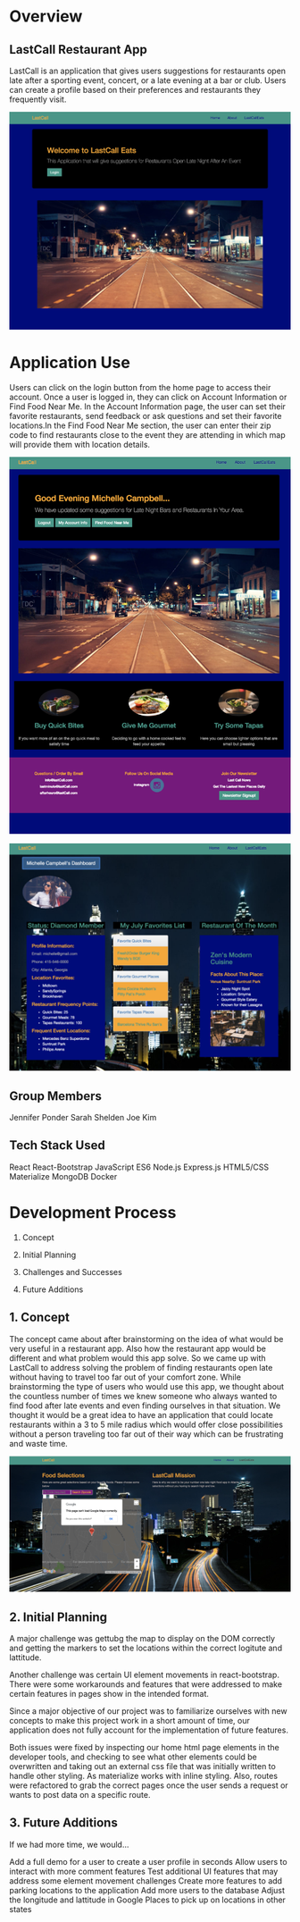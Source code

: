 # Overview
## LastCall Restaurant App

LastCall is an application that gives users suggestions for restaurants open late after a sporting event, concert, or a late evening at a bar or club. Users can create a profile based on their preferences and restaurants they frequently visit. 

![home page when user not authenticated](client/public/assets/user_notlogged.jpeg)


# Application Use
Users can click on the login button from the home page to access their account. Once a user is logged in, they can click on Account Information or Find Food Near Me. In the Account Information page, the user can set their favorite restaurants, send feedback or ask questions and set their favorite locations.In the Find Food Near Me section, the user can enter their zip code to find restaurants close to the event they are attending in which map will provide them with location details.

![user authenticated](client/public/assets/user_authenticated.jpeg)

![user verified by Auth0](client/public/assets/user_verified.jpeg)


## Group Members
Jennifer Ponder
Sarah Shelden
Joe Kim

## Tech Stack Used

React 
React-Bootstrap
JavaScript ES6
Node.js
Express.js
HTML5/CSS
Materialize
MongoDB
Docker


# Development Process
1. Concept

2. Initial Planning

3. Challenges and Successes

4. Future Additions


## 1. Concept
The concept came about after brainstorming on the idea of what would be very useful in a restaurant app. Also how the restaurant app would be different and what problem would this app solve. So we came up with LastCall to address solving the problem of finding restaurants open late without having to travel too far out of your comfort zone. While brainstorming the type of users who would use this app, we thought about the countless number of times we knew someone who always wanted to find food after late events and even finding ourselves in that situation. We thought it would be a great idea to have an application that could locate restaurants within a 3 to 5 mile radius which would offer close possibilities without a person traveling too far out of their way which can be frustrating and waste time.

![locate restaurants](client/public/assets/lastcall_lastpage.jpeg)


## 2. Initial Planning

A major challenge was gettubg the map to display on the DOM correctly and getting the markers to set the locations within the correct logitute and lattitude.

Another challenge was certain UI element movements in react-bootstrap. There were some workarounds and features that were addressed to make certain features in pages show in the intended format.

Since a major objective of our project was to familiarize ourselves with new concepts to make this project work in a short amount of time, our application does not fully account for the implementation of future features.

Both issues were fixed by inspecting our home html page elements in the developer tools, and checking to see what other elements could be overwritten and taking out an external css file that was initially written to handle other styling. As materialize works with inline styling. Also, routes were refactored to grab the correct pages once the user sends a request or wants to post data on a specific route.

## 3. Future Additions

If we had more time, we would...

Add a full demo for a user to create a user profile in seconds
Allow users to interact with more comment features
Test additional UI features that may address some element movement challenges
Create more features to add parking locations to the application
Add more users to the database
Adjust the longitude and lattitude in Google Places to pick up on locations in other states


